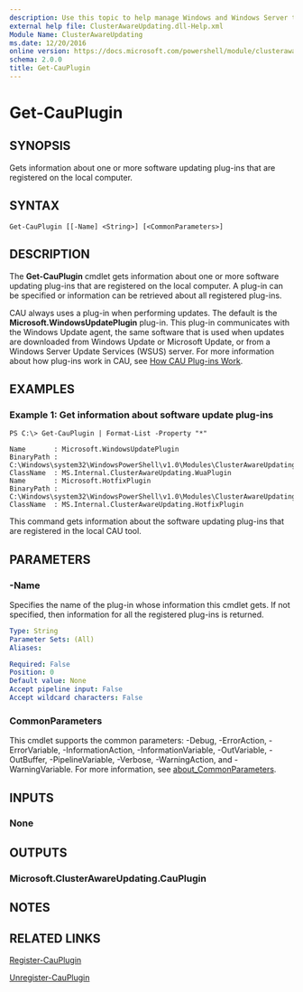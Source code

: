 ```yaml
---
description: Use this topic to help manage Windows and Windows Server technologies with Windows PowerShell.
external help file: ClusterAwareUpdating.dll-Help.xml
Module Name: ClusterAwareUpdating
ms.date: 12/20/2016
online version: https://docs.microsoft.com/powershell/module/clusterawareupdating/get-cauplugin?view=windowsserver2019-ps&wt.mc_id=ps-gethelp
schema: 2.0.0
title: Get-CauPlugin
---
```


# Get-CauPlugin

## SYNOPSIS
Gets information about one or more software updating plug-ins that are registered on the local computer.

## SYNTAX

```
Get-CauPlugin [[-Name] <String>] [<CommonParameters>]
```

## DESCRIPTION
The **Get-CauPlugin** cmdlet gets information about one or more software updating plug-ins that are registered on the local computer.
A plug-in can be specified or information can be retrieved about all registered plug-ins.

CAU always uses a plug-in when performing updates.
The default is the **Microsoft.WindowsUpdatePlugin** plug-in.
This plug-in communicates with the Windows Update agent, the same software that is used when updates are downloaded from Windows Update or Microsoft Update, or from a Windows Server Update Services (WSUS) server.
For more information about how plug-ins work in CAU, see [How CAU Plug-ins Work](https://go.microsoft.com/fwlink/p/?LinkId=235333).

## EXAMPLES

### Example 1: Get information about software update plug-ins
```
PS C:\> Get-CauPlugin | Format-List -Property "*"

Name       : Microsoft.WindowsUpdatePlugin
BinaryPath : C:\Windows\system32\WindowsPowerShell\v1.0\Modules\ClusterAwareUpdating\ClusterAwareUpdating.dll
ClassName  : MS.Internal.ClusterAwareUpdating.WuaPlugin
Name       : Microsoft.HotfixPlugin
BinaryPath : C:\Windows\system32\WindowsPowerShell\v1.0\Modules\ClusterAwareUpdating\ClusterAwareUpdating.dll
ClassName  : MS.Internal.ClusterAwareUpdating.HotfixPlugin
```

This command gets information about the software updating plug-ins that are registered in the local CAU tool.

## PARAMETERS

### -Name
Specifies the name of the plug-in whose information this cmdlet gets.
If not specified, then information for all the registered plug-ins is returned.

```yaml
Type: String
Parameter Sets: (All)
Aliases: 

Required: False
Position: 0
Default value: None
Accept pipeline input: False
Accept wildcard characters: False
```

### CommonParameters
This cmdlet supports the common parameters: -Debug, -ErrorAction, -ErrorVariable, -InformationAction, -InformationVariable, -OutVariable, -OutBuffer, -PipelineVariable, -Verbose, -WarningAction, and -WarningVariable. For more information, see [about_CommonParameters](https://go.microsoft.com/fwlink/?LinkID=113216).

## INPUTS

### None

## OUTPUTS

### Microsoft.ClusterAwareUpdating.CauPlugin

## NOTES

## RELATED LINKS

[Register-CauPlugin](./Register-CauPlugin.md)

[Unregister-CauPlugin](./Unregister-CauPlugin.md)

